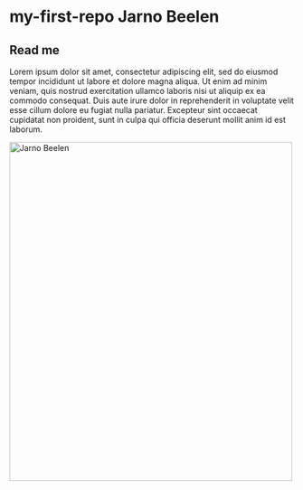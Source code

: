 # my-first-repo Jarno Beelen
## Read me
Lorem ipsum dolor sit amet, consectetur adipiscing elit, sed do eiusmod tempor incididunt ut labore et dolore magna aliqua. Ut enim ad minim veniam, quis nostrud exercitation ullamco laboris nisi ut aliquip ex ea commodo consequat. Duis aute irure dolor in reprehenderit in voluptate velit esse cillum dolore eu fugiat nulla pariatur. Excepteur sint occaecat cupidatat non proident, sunt in culpa qui officia deserunt mollit anim id est laborum.

<img src="ihttps://www.media-click.nl/wp-content/uploads/2019/05/over-mij-foto.jpg" alt="Jarno Beelen" width="500" height="600">

